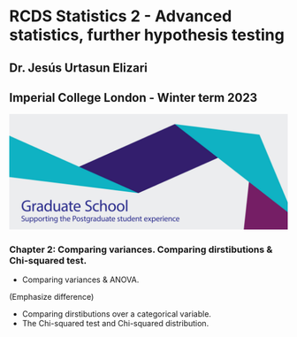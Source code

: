 # RCDS Statistics 2 - Advanced statistics, further hypothesis testing

## Dr. Jesús Urtasun Elizari

## Imperial College London - Winter term 2023

<img src="/readme_figures/grad-school-logo.png">

### Chapter 2: Comparing variances. Comparing dirstibutions & Chi-squared test.

- Comparing variances & ANOVA.

(Emphasize difference)

- Comparing dirstibutions over a categorical variable.
- The Chi-squared test and Chi-squared distribution.
